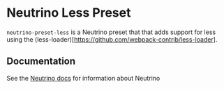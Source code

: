 # Neutrino Less Preset

`neutrino-preset-less` is a Neutrino preset that that adds support for less using the (less-loader)[https://github.com/webpack-contrib/less-loader].

## Documentation

See the [Neutrino docs](https://neutrino.js.org/)
for information about Neutrino
